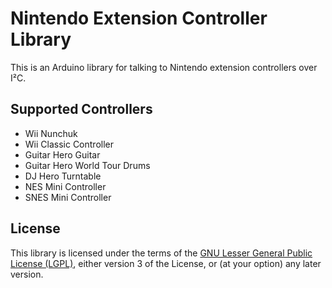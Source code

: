 # Nintendo Extension Controller Library

This is an Arduino library for talking to Nintendo extension controllers over I²C.

## Supported Controllers
* Wii Nunchuk
* Wii Classic Controller
* Guitar Hero Guitar
* Guitar Hero World Tour Drums
* DJ Hero Turntable
* NES Mini Controller
* SNES Mini Controller

## License
This library is licensed under the terms of the [GNU Lesser General Public License (LGPL)](https://www.gnu.org/licenses/lgpl.html), either version 3 of the License, or (at your option) any later version.
